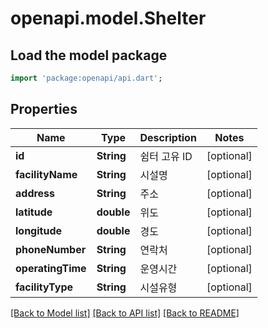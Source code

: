 # openapi.model.Shelter

## Load the model package
```dart
import 'package:openapi/api.dart';
```

## Properties
Name | Type | Description | Notes
------------ | ------------- | ------------- | -------------
**id** | **String** | 쉼터 고유 ID | [optional] 
**facilityName** | **String** | 시설명 | [optional] 
**address** | **String** | 주소 | [optional] 
**latitude** | **double** | 위도 | [optional] 
**longitude** | **double** | 경도 | [optional] 
**phoneNumber** | **String** | 연락처 | [optional] 
**operatingTime** | **String** | 운영시간 | [optional] 
**facilityType** | **String** | 시설유형 | [optional] 

[[Back to Model list]](../README.md#documentation-for-models) [[Back to API list]](../README.md#documentation-for-api-endpoints) [[Back to README]](../README.md)


